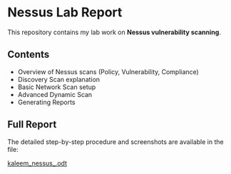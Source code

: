 # Nessus Lab Report

This repository contains my lab work on **Nessus vulnerability scanning**.

## Contents
- Overview of Nessus scans (Policy, Vulnerability, Compliance)
- Discovery Scan explanation
- Basic Network Scan setup
- Advanced Dynamic Scan
- Generating Reports

## Full Report
The detailed step-by-step procedure and screenshots are available in the file:





[kaleem_nessus_.odt](https://github.com/user-attachments/files/21950273/kaleem_nessus_.odt)
